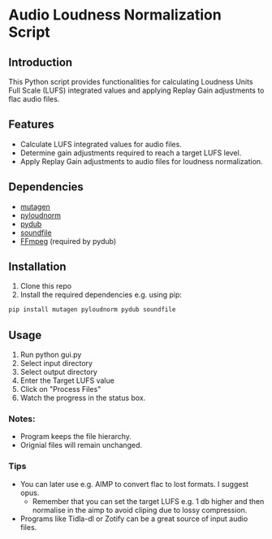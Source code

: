 # Audio Loudness Normalization Script

## Introduction
This Python script provides functionalities for calculating Loudness Units Full Scale (LUFS) integrated values and applying Replay Gain adjustments to flac audio files.

## Features
- Calculate LUFS integrated values for audio files.
- Determine gain adjustments required to reach a target LUFS level.
- Apply Replay Gain adjustments to audio files for loudness normalization.

## Dependencies
- [mutagen](https://mutagen.readthedocs.io/en/latest/)
- [pyloudnorm](https://github.com/csteinmetz1/pyloudnorm)
- [pydub](https://github.com/jiaaro/pydub)
- [soundfile](https://pysoundfile.readthedocs.io/en/0.10.3/)
- [FFmpeg](https://ffmpeg.org/) (required by pydub)

## Installation
1. Clone this repo
2. Install the required dependencies e.g. using pip:
```bash
pip install mutagen pyloudnorm pydub soundfile
```

## Usage
1. Run python gui.py
2. Select input directory
3. Select output directory
4. Enter the Target LUFS value
5. Click on "Process Files"
6. Watch the progress in the status box. 

### Notes:
- Program keeps the file hierarchy.
- Orignial files will remain unchanged.

### Tips
- You can later use e.g. AIMP to convert flac to lost formats. I suggest opus.
    - Remember that you can set the target LUFS e.g. 1 db higher and then normalise in the aimp to avoid cliping due to lossy compression.
- Programs like Tidla-dl or Zotify can be a great source of input audio files.